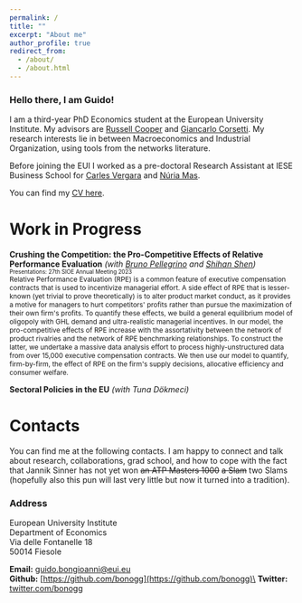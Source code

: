 ```yaml
---
permalink: /
title: ""
excerpt: "About me"
author_profile: true
redirect_from: 
  - /about/
  - /about.html
---
```

### Hello there, I am Guido!
I am a third-year PhD Economics student at the European University Institute. My advisors are [Russell Cooper](https://sites.google.com/site/coopereconomics/) and [Giancarlo Corsetti](https://sites.google.com/site/giancarlocorsetti/).
My research interests lie in between Macroeconomics and Industrial Organization, using tools from the networks literature.

Before joining the EUI I worked as a pre-doctoral Research Assistant at IESE Business School for [Carles Vergara](https://www.iese.edu/faculty-research/faculty/carles-vergara/) and [Núria Mas](https://www.iese.edu/faculty-research/faculty/nuria-mas/).

You can find my [CV here](https://bonogg.github.io/files/Guido_Bongioanni_CV.pdf).

# Work in Progress
**Crushing the Competition: the Pro-Competitive Effects of Relative Performance Evaluation** *(with [Bruno Pellegrino](https://www.brunopellegrino.com/) and [Shihan Shen](https://www.shihan-shen.com/))*  
<span style="font-size: 70%;">Presentations: 27th SIOE Annual Meeting 2023</span>  
<span style="font-size: 85%;">Relative Performance Evaluation (RPE) is a common feature of executive compensation contracts that is used to incentivize managerial effort. A side effect of RPE that is lesser-known (yet trivial to prove theoretically) is to alter product market conduct, as it provides a motive for managers to hurt competitors' profits rather than pursue the maximization of their own firm's profits. To quantify these effects, we build a general equilibrium model of oligopoly with GHL demand and ultra-realistic managerial incentives. In our model, the pro-competitive effects of RPE increase with the assortativity between the network of product rivalries and the network of RPE benchmarking relationships. To construct the latter, we undertake a massive data analysis effort to process highly-unstructured data from over 15,000 executive compensation contracts. We then use our model to quantify, firm-by-firm, the effect of RPE on the firm's supply decisions, allocative efficiency and consumer welfare.</span>

**Sectoral Policies in the EU** *(with Tuna Dökmeci)*

# Contacts
You can find me at the following contacts. I am happy to connect and talk about research, collaborations, grad school, and how to cope with the fact that Jannik Sinner has not yet won ~~an ATP Masters 1000~~ ~~a Slam~~ two Slams (hopefully also this pun will last very little but now it turned into a tradition).
### Address  
European University Institute  
Department of Economics  
Via delle Fontanelle 18  
50014 Fiesole  
  
**Email:** [guido.bongioanni@eui.eu](guido.bongioanni@eui.eu)\
**Github:** [https://github.com/bonogg](https://github.com/bonogg)\
**Twitter:** [twitter.com/bonogg](https://twitter.com/bonogg)  

<!---
This is the front page of a website that is powered by the [academicpages template](https://github.com/academicpages/academicpages.github.io) and hosted on GitHub # pages. [GitHub pages](https://pages.github.com) is a free service in which websites are built and hosted from code and data stored in a GitHub repository, automatically updating when a new commit is made to the respository. This template was forked from the [Minimal Mistakes Jekyll Theme](https://mmistakes.github.io/minimal-mistakes/) # created by Michael Rose, and then extended to support the kinds of content that academics have: publications, talks, teaching, a portfolio, blog posts, and a # dynamically-generated CV. You can fork [this repository](https://github.com/academicpages/academicpages.github.io) right now, modify the configuration and markdown # files, add your own PDFs and other content, and have your own site for free, with no ads! An older version of this template powers my own personal website at # [stuartgeiger.com](http://stuartgeiger.com), which uses [this Github repository](https://github.com/staeiou/staeiou.github.io).
A data-driven personal website
======
Like many other Jekyll-based GitHub Pages templates, academicpages makes you separate the website's content from its form. The content & metadata of your website are in structured markdown files, while various other files constitute the theme, specifying how to transform that content & metadata into HTML pages. You keep these various markdown (.md), YAML (.yml), HTML, and CSS files in a public GitHub repository. Each time you commit and push an update to the repository, the [GitHub pages](https://pages.github.com/) service creates static HTML pages based on these files, which are hosted on GitHub's servers free of charge.

Many of the features of dynamic content management systems (like Wordpress) can be achieved in this fashion, using a fraction of the computational resources and with far less vulnerability to hacking and DDoSing. You can also modify the theme to your heart's content without touching the content of your site. If you get to a point where you've broken something in Jekyll/HTML/CSS beyond repair, your markdown files describing your talks, publications, etc. are safe. You can rollback the changes or even delete the repository and start over -- just be sure to save the markdown files! Finally, you can also write scripts that process the structured data on the site,  such as [this one](https://github.com/academicpages/academicpages.github.io/blob/master/talkmap.ipynb) that analyzes metadata in pages about talks to display [a map of every location you've given a talk](https://academicpages.github.io/talkmap.html).
Getting started
======
1. Register a GitHub account if you don't have one and confirm your e-mail (required!)
1. Fork [this repository](https://github.com/academicpages/academicpages.github.io) by clicking the "fork" button in the top right. 
1. Go to the repository's settings (rightmost item in the tabs that start with "Code", should be below "Unwatch"). Rename the repository "[your GitHub username].github.io", which will also be your website's URL.
1. Set site-wide configuration and create content & metadata (see below -- also see [this set of diffs](http://archive.is/3TPas) showing what files were changed to set # up [an example site](https://getorg-testacct.github.io) for a user with the username "getorg-testacct")
1. Upload any files (like PDFs, .zip files, etc.) to the files/ directory. They will appear at https://[your GitHub username].github.io/files/example.pdf.  
1. Check status by going to the repository settings, in the "GitHub pages" section

Site-wide configuration
------
The main configuration file for the site is in the base directory in [_config.yml](https://github.com/academicpages/academicpages.github.io/blob/master/_config.yml), which defines the content in the sidebars and other site-wide features. You will need to replace the default variables with ones about yourself and your site's github repository. The configuration file for the top menu is in [_data/navigation.yml](https://github.com/academicpages/academicpages.github.io/blob/master/_data/navigation.yml). For example, if you don't have a portfolio or blog posts, you can remove those items from that navigation.yml file to remove them from the header. 

Create content & metadata
------
For site content, there is one markdown file for each type of content, which are stored in directories like _publications, _talks, _posts, _teaching, or _pages. For # example, each talk is a markdown file in the [_talks directory](https://github.com/academicpages/academicpages.github.io/tree/master/_talks). At the top of each # markdown file is structured data in YAML about the talk, which the theme will parse to do lots of cool stuff. The same structured data about a talk is used to generate # the list of talks on the [Talks page](https://academicpages.github.io/talks), each [individual page](https://academicpages.github.io/talks/2012-03-01-talk-1) for # specific talks, the talks section for the [CV page](https://academicpages.github.io/cv), and the [map of places you've given a talk](https://academicpages.github.io/# talkmap.html) (if you run this [python file](https://github.com/academicpages/academicpages.github.io/blob/master/talkmap.py) or [Jupyter notebook](https://github.com/# academicpages/academicpages.github.io/blob/master/talkmap.ipynb), which creates the HTML for the map based on the contents of the _talks directory).

**Markdown generator**

I have also created [a set of Jupyter notebooks](https://github.com/academicpages/academicpages.github.io/tree/master/markdown_generator
) that converts a CSV containing structured data about talks or presentations into individual markdown files that will be properly formatted for the academicpages # template. The sample CSVs in that directory are the ones I used to create my own personal website at stuartgeiger.com. My usual workflow is that I keep a spreadsheet of my publications and talks, then run the code in these notebooks to generate the markdown files, then commit and push them to the GitHub repository.

How to edit your site's GitHub repository
------
Many people use a git client to create files on their local computer and then push them to GitHub's servers. If you are not familiar with git, you can directly edit # these configuration and markdown files directly in the github.com interface. Navigate to a file (like [this one](https://github.com/academicpages/academicpages.github.# io/blob/master/_talks/2012-03-01-talk-1.md) and click the pencil icon in the top right of the content preview (to the right of the "Raw | Blame | History" buttons). You can delete a file by clicking the trashcan icon to the right of the pencil icon. You can also create new files or upload files by navigating to a directory and clicking # the "Create new file" or "Upload files" buttons. 

Example: editing a markdown file for a talk
![Editing a markdown file for a talk](/images/editing-talk.png)

For more info
------
More info about configuring academicpages can be found in [the guide](https://academicpages.github.io/markdown/). The [guides for the Minimal Mistakes theme](https://mmistakes.github.io/minimal-mistakes/docs/configuration/) (which this theme was forked from) might also be helpful.

-->
